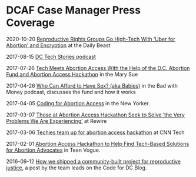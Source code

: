 # DCAF Case Manager Press Coverage

2020-10-20 [Reproductive Rights Groups Go High-Tech With ‘Uber for Abortion’ and Encryption](https://www.thedailybeast.com/reproductive-rights-groups-go-high-tech-with-uber-for-abortion-and-encryption) at the Daily Beast

2017-08-15 [DC Tech Stories podcast](http://dctechstories.com/posts/cfdc/)

2017-07-26 [Tech Meets Abortion Access With the Help of the D.C. Abortion Fund and Abortion Access Hackathon](https://www.themarysue.com/tech-meets-abortion-access/) in the Mary Sue

2017-04-26 [Who Can Afford to Have Sex? (aka Babies)](http://panoply.fm/podcasts/badwithmoney/episodes/11ieZsrbNEO6YM8yMACgWu) in the Bad with Money podcast, discusses the fund and how it works

2017-04-05 [Coding for Abortion Access](http://www.newyorker.com/tech/elements/coding-for-abortion-access) in the New Yorker.

2017-03-07 [Those at Abortion Access Hackathon Seek to Solve ‘the Very Problems We Are Experiencing’](https://rewire.news/article/2017/03/07/abortion-access-hackathon-seek-solve-problems-experiencing/) at Rewire

2017-03-06 [Techies team up for abortion access hackathon](http://money.cnn.com/2017/03/06/technology/abortion-access-hackathon-san-francisco/) at CNN Tech

2017-02-01 [Abortion Access Hackathon to Help Find Tech-Based Solutions for Abortion Advocates](http://www.teenvogue.com/story/abortion-access-hackathon-to-help-find-tech-based-solutions-for-abortion-advocates) in Teen Vogue.

2016-09-12 [How we shipped a community-built project for reproductive justice](https://codefordc.org/blog/2016/09/12/code-for-dcaf.html), a post by the team leads on the Code for DC Blog.
